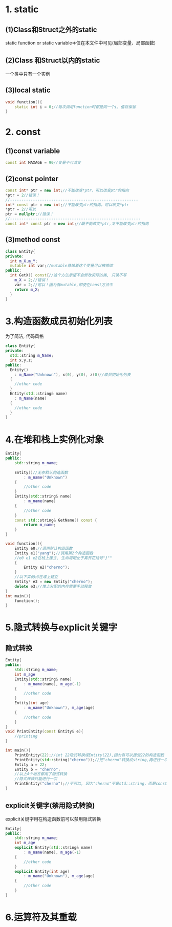 #  1. static

## (1)Class和Struct之外的static

static function or static variable=>仅在本文件中可见(局部变量、局部函数)

## (2)Class 和Struct以内的static

一个类中只有一个实例

## (3)local static

```c++
void function(){
    static int i = 0;//每次调用function时都是同一个i，值将保留
}
```



# 2. const

## (1)const variable

```c++
const int MAXAGE = 90//变量不可改变
```

## (2)const pointer

```c++
const int* ptr = new int;//不能改变*ptr，可以改变ptr的指向
*ptr = 2//错误！
//--------------------------------------------------------
int* const ptr = new int;//不能改变ptr的指向，可以改变*ptr
*ptr = 2//可以
ptr = nullptr;//错误！
//---------------------------------------------------------
const int* const ptr = new int;//既不能改变*ptr,又不能改变ptr的指向
```

## (3)method const

```c++
class Entity{
private:
  int m_X,m_Y;
  mutable int var;//mutable意味着这个变量可以被修改
public:
  int GetX() const{//这个方法承诺不会修改实际的类, 只读不写
    m_X = 2;//错误！
    var = 2;//可以！因为有mutable,即使在const方法中
    return m_X;
  }
}
```



# 3.构造函数成员初始化列表

为了简洁, 代码风格

```c++
class Entity{
private:
  std::string m_Name;
  int x,y,z;
public:
  Entity()
    : m_Name("Unknown"), x(0), y(0), z(0)//成员初始化列表
  {
    //other code
  }
  Entity(std::string& name)
    : m_Name(name)
  {
    //other code
  }
}
```

# 4.在堆和栈上实例化对象

```c++
Entity{
public:
    std::string m_name;
	
    Entity()//无参默认构造函数
        : m_name("Unknown")
    {
        //other code
    }
    Entity(std::string& name)
        : m_name(name)
    {
        //other code
    }
    const std::string& GetName() const {
		return m_name;
    }
}
```

```c++
void function(){
    Entity e0;//调用默认构造函数
    Entity e1("yang");//调用第2个构造函数
    //e0 e1 e2在栈上建立, 生命周期止于离开花括号"}""
    {
        Entity e2("cherno");
    }
    //以下实例e3在堆上建立
    Entity* e3 = new Entity("cherno");
    delete e3;//堆上分配的内存需要手动释放
}
int main(){
	function();
}
```



# 5.隐式转换与explicit关键字

## 隐式转换

```c++
Entity{
public:
    std::string m_name;
	int m_age
    Entity(std::string& name)
        : m_name(name), m_age(-1)
    {
        //other code
    }
    Entity(int age)
        : m_name("Unknown"), m_age(age)
    {
        //other code
    }
}
void PrintEntity(const Entity& e){
    //printing
}
```

```c++
int main(){
    PrintEntity(22);//int 22隐式转换成Entity(22),因为有可以接受22的构造函数
    PrintEntity(std::string("cherno"));//把"cherno"转换成string,再进行一次隐式转换
    Entity a = 22;
    Entity b = "cherno";
    //以上4个地方都用了隐式转换
    //隐式转换只能进行一次
    PrintEntity("cherno");//不可以, 因为"cherno"不是std::string，而是const char[]
}
```

## explicit关键字(禁用隐式转换)

explicit关键字用在构造函数前可以禁用隐式转换

```c++
Entity{
public:
    std::string m_name;
	int m_age
    explicit Entity(std::string& name)
        : m_name(name), m_age(-1)
    {
        //other code
    }
    explicit Entity(int age)
        : m_name("Unknown"), m_age(age)
    {
        //other code
    }
}
```



# 6.运算符及其重载

